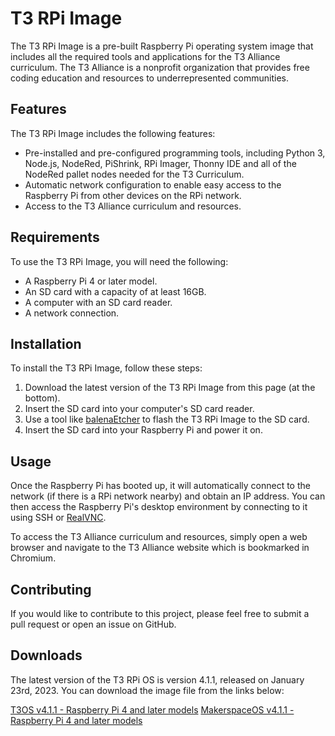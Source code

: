 # T3 RPi Image

The T3 RPi Image is a pre-built Raspberry Pi operating system image that includes all the required tools and applications for the T3 Alliance curriculum. The T3 Alliance is a nonprofit organization that provides free coding education and resources to underrepresented communities.

## Features

The T3 RPi Image includes the following features:

- Pre-installed and pre-configured programming tools, including Python 3, Node.js, NodeRed, PiShrink, RPi Imager, Thonny IDE and all of the NodeRed pallet nodes needed for the T3 Curriculum.
- Automatic network configuration to enable easy access to the Raspberry Pi from other devices on the RPi network.
- Access to the T3 Alliance curriculum and resources.

## Requirements

To use the T3 RPi Image, you will need the following:

- A Raspberry Pi 4 or later model.
- An SD card with a capacity of at least 16GB.
- A computer with an SD card reader.
- A network connection.

## Installation

To install the T3 RPi Image, follow these steps:

1. Download the latest version of the T3 RPi Image from this page (at the bottom).
2. Insert the SD card into your computer's SD card reader.
3. Use a tool like [balenaEtcher](https://www.balena.io/etcher/) to flash the T3 RPi Image to the SD card.
4. Insert the SD card into your Raspberry Pi and power it on.

## Usage

Once the Raspberry Pi has booted up, it will automatically connect to the network (if there is a RPi network nearby) and obtain an IP address. You can then access the Raspberry Pi's desktop environment by connecting to it using SSH or [RealVNC](https://www.realvnc.com/).

To access the T3 Alliance curriculum and resources, simply open a web browser and navigate to the T3 Alliance website which is bookmarked in Chromium.

## Contributing

If you would like to contribute to this project, please feel free to submit a pull request or open an issue on GitHub.

## Downloads

The latest version of the T3 RPi OS is version 4.1.1, released on January 23rd, 2023. You can download the image file from the links below:

[T3OS v4.1.1 - Raspberry Pi 4 and later models](https://drive.google.com/file/d/121dIGrjwxx_cTNp85skDs7skIbydJrnM/view)
[MakerspaceOS v4.1.1 - Raspberry Pi 4 and later models](https://drive.google.com/file/d/1qXoEfn85kMN2G2Pg7ajMKdpturnOStm-/view?usp=share_link)

